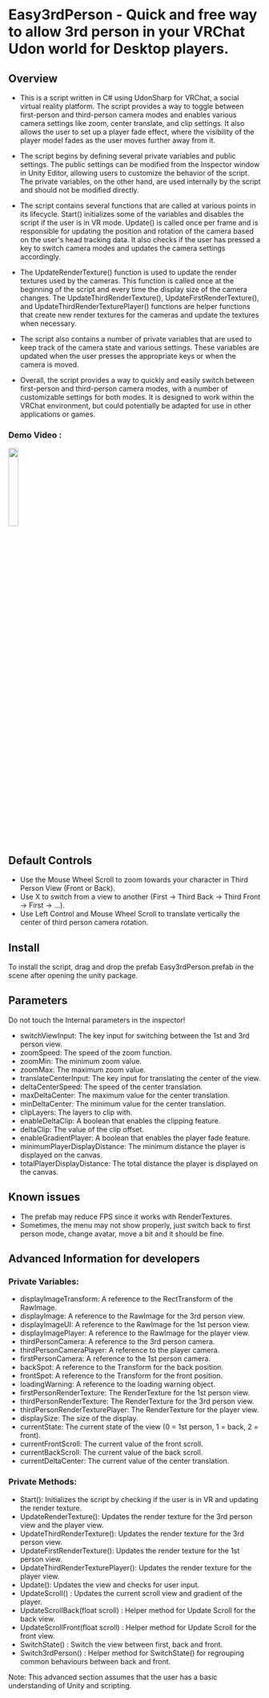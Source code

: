 # Easy3rdPerson - Quick and free way to allow 3rd person in your VRChat Udon world for Desktop players.

## Overview

* This is a script written in C# using UdonSharp for VRChat, a social virtual reality platform. The script provides a way to toggle between first-person and third-person camera modes and enables various camera settings like zoom, center translate, and clip settings. It also allows the user to set up a player fade effect, where the visibility of the player model fades as the user moves further away from it.

* The script begins by defining several private variables and public settings. The public settings can be modified from the Inspector window in Unity Editor, allowing users to customize the behavior of the script. The private variables, on the other hand, are used internally by the script and should not be modified directly.

* The script contains several functions that are called at various points in its lifecycle. Start() initializes some of the variables and disables the script if the user is in VR mode. Update() is called once per frame and is responsible for updating the position and rotation of the camera based on the user's head tracking data. It also checks if the user has pressed a key to switch camera modes and updates the camera settings accordingly.

* The UpdateRenderTexture() function is used to update the render textures used by the cameras. This function is called once at the beginning of the script and every time the display size of the camera changes. The UpdateThirdRenderTexture(), UpdateFirstRenderTexture(), and UpdateThirdRenderTexturePlayer() functions are helper functions that create new render textures for the cameras and update the textures when necessary.

* The script also contains a number of private variables that are used to keep track of the camera state and various settings. These variables are updated when the user presses the appropriate keys or when the camera is moved.

* Overall, the script provides a way to quickly and easily switch between first-person and third-person camera modes, with a number of customizable settings for both modes. It is designed to work within the VRChat environment, but could potentially be adapted for use in other applications or games.

### Demo Video : 

[<img src="https://i.ibb.co/Zc9HB0t/3rdpersonthumbnail.png" width="20%">](https://drive.google.com/file/d/1CtsqWGevlS4Op6z4t0R2UMJ9lHwa2pPb/view?usp=sharing "Easy3rdPersonUdon Demo Video")


## Default Controls

* Use the Mouse Wheel Scroll to zoom towards your character in Third Person View (Front or Back).
* Use X to switch from a view to another (First -> Third Back -> Third Front -> First -> ...).
* Use Left Control and Mouse Wheel Scroll to translate vertically the center of third person camera rotation.

## Install

To install the script, drag and drop the prefab Easy3rdPerson.prefab in the scene after opening the unity package.

## Parameters

Do not touch the Internal parameters in the inspector!

* switchViewInput: The key input for switching between the 1st and 3rd person view.
* zoomSpeed: The speed of the zoom function.
* zoomMin: The minimum zoom value.
* zoomMax: The maximum zoom value.
* translateCenterInput: The key input for translating the center of the view.
* deltaCenterSpeed: The speed of the center translation.
* maxDeltaCenter: The maximum value for the center translation.
* minDeltaCenter: The minimum value for the center translation.
* clipLayers: The layers to clip with.
* enableDeltaClip: A boolean that enables the clipping feature.
* deltaClip: The value of the clip offset.
* enableGradientPlayer: A boolean that enables the player fade feature.
* minimumPlayerDisplayDistance: The minimum distance the player is displayed on the canvas.
* totalPlayerDisplayDistance: The total distance the player is displayed on the canvas.

## Known issues

* The prefab may reduce FPS since it works with RenderTextures.
* Sometimes, the menu may not show properly, just switch back to first person mode, change avatar, move a bit and it should be fine.

## Advanced Information for developers

### Private Variables:

* displayImageTransform: A reference to the RectTransform of the RawImage.
* displayImage: A reference to the RawImage for the 3rd person view.
* displayImageUI: A reference to the RawImage for the 1st person view.
* displayImagePlayer: A reference to the RawImage for the player view.
* thirdPersonCamera: A reference to the 3rd person camera.
* thirdPersonCameraPlayer: A reference to the player camera.
* firstPersonCamera: A reference to the 1st person camera.
* backSpot: A reference to the Transform for the back position.
* frontSpot: A reference to the Transform for the front position.
* loadingWarning: A reference to the loading warning object.
* firstPersonRenderTexture: The RenderTexture for the 1st person view.
* thirdPersonRenderTexture: The RenderTexture for the 3rd person view.
* thirdPersonRenderTexturePlayer: The RenderTexture for the player view.
* displaySize: The size of the display.
* currentState: The current state of the view (0 = 1st person, 1 = back, 2 = front).
* currentFrontScroll: The current value of the front scroll.
* currentBackScroll: The current value of the back scroll.
* currentDeltaCenter: The current value of the center translation.

### Private Methods:

* Start(): Initializes the script by checking if the user is in VR and updating the render texture.
* UpdateRenderTexture(): Updates the render texture for the 3rd person view and the player view.
* UpdateThirdRenderTexture(): Updates the render texture for the 3rd person view.
* UpdateFirstRenderTexture(): Updates the render texture for the 1st person view.
* UpdateThirdRenderTexturePlayer(): Updates the render texture for the player view.
* Update(): Updates the view and checks for user input.
* UpdateScroll() : Updates the current scroll view and gradient of the player.
* UpdateScrollBack(float scroll) : Helper method for Update Scroll for the back view.
* UpdateScrollFront(float scroll) : Helper method for Update Scroll for the front view.
* SwitchState() : Switch the view between first, back and front.
* Switch3rdPerson() : Helper method for SwitchState() for regrouping common behaviours between back and front.

Note: This advanced section assumes that the user has a basic understanding of Unity and scripting.
